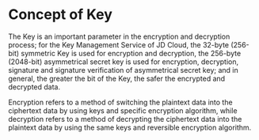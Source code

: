 # Concept of Key

The Key is an important parameter in the encryption and decryption process; for the Key Management Service of JD Cloud, the 32-byte (256-bit) symmetric Key is used for encryption and decryption, the 256-byte (2048-bit) asymmetrical secret key is used for encryption, decryption, signature and signature verification of asymmetrical secret key; and in general, the greater the bit of the Key, the safer the encrypted and decrypted data.

Encryption refers to a method of switching the plaintext data into the ciphertext data by using keys and specific encryption algorithm, while decryption refers to a method of decrypting the ciphertext data into the plaintext data by using the same keys and reversible encryption algorithm.


